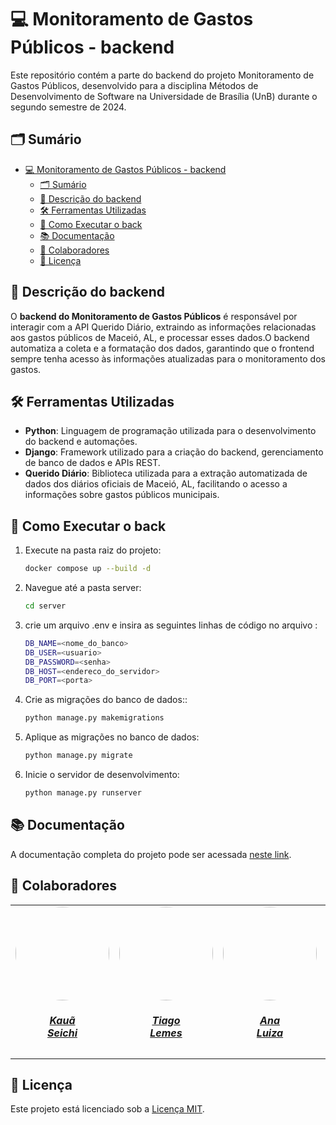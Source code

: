 # 💻 Monitoramento de Gastos Públicos - backend

Este repositório contém a parte do backend do projeto Monitoramento de Gastos Públicos, desenvolvido para a disciplina Métodos de Desenvolvimento de Software na Universidade de Brasília (UnB) durante o segundo semestre de 2024.

## 🗂️ Sumário

- [💻 Monitoramento de Gastos Públicos - backend](#-monitoramento-de-gastos-públicos---backend)
  - [🗂️ Sumário](#️-sumário)
  - [📜 Descrição do backend](#-descrição-do-backend)
  - [🛠️ Ferramentas Utilizadas](#️-ferramentas-utilizadas)
  - [🚀 Como Executar o back](#-como-executar-o-back)
  - [📚 Documentação](#-documentação)
  - [👥 Colaboradores](#-colaboradores)
  - [📍 Licença](#-licença)

## 📜 Descrição do backend

O **backend do Monitoramento de Gastos Públicos** é responsável por interagir com a API Querido Diário, extraindo as informações relacionadas aos gastos públicos de Maceió, AL, e processar esses dados.O backend automatiza a coleta e a formatação dos dados, garantindo que o frontend sempre tenha acesso às informações atualizadas para o monitoramento dos gastos.

## 🛠️ Ferramentas Utilizadas

- **Python**:  Linguagem de programação utilizada para o desenvolvimento do backend e automações.
- **Django**: Framework utilizado para a criação do backend, gerenciamento de banco de dados e APIs REST.
- **Querido Diário**: Biblioteca utilizada para a extração automatizada de dados dos diários oficiais de Maceió, AL, facilitando o acesso a informações sobre gastos públicos municipais.

## 🚀 Como Executar o back

1. Execute na pasta raiz do projeto:

    ```bash
    docker compose up --build -d
    ```

2. Navegue até a pasta server:
   
    ```bash
    cd server
    ```

3. crie um arquivo .env e insira as seguintes linhas de código no arquivo :

    ```bash
    DB_NAME=<nome_do_banco>
    DB_USER=<usuario>
    DB_PASSWORD=<senha>
    DB_HOST=<endereco_do_servidor>
    DB_PORT=<porta>
    ```

4. Crie as migrações do banco de dados::

    ```bash
    python manage.py makemigrations
    ```

5. Aplique as migrações no banco de dados:

    ```bash
    python manage.py migrate
    ```


6. Inicie o servidor de desenvolvimento:

    ```bash
    python manage.py runserver
    ```

## 📚 Documentação

A documentação completa do projeto pode ser acessada [neste link](https://unb-mds.github.io/2024-2-Squad06/).

## 👥 Colaboradores

<center>
<table style="margin-left: auto; margin-right: auto;">
    <tr>
        <td align="center">
            <a href="https://github.com/Neoprot">
                <img style="border-radius: 50%;" src="https://github.com/Neoprot.png" width="150px;"/>
                <h5 class="text-center">Kauã<br>Seichi</h5>
            </a>
        </td>
        <td align="center">
            <a href="https://github.com/TiagoTeixeira-2005">
                <img style="border-radius: 50%;" src="https://github.com/TiagoTeixeira-2005.png" width="150px;"/>
                <h5 class="text-center">Tiago<br>Lemes</h5>
            </a>
        </td>
        <td align="center">
            <a href="https://github.com/Ana-Luiza-SC">
                <img style="border-radius: 50%;" src="https://github.com/Ana-Luiza-SC.png" width="150px;"/>
                <h5 class="text-center">Ana<br>Luiza</h5>
            </a>
        </td>
        <td align="center">
            <a href="https://github.com/ArthurGuilher62">
                <img style="border-radius: 50%;" src="https://github.com/ArthurGuilher62.png" width="150px;"/>
                <h5 class="text-center">Arthur<br>Guilherme</h5>
            </a>
        </td>
        <td align="center">
            <a href="https://github.com/NayraNery127">
                <img style="border-radius: 50%;" src="https://github.com/NayraNery127.png" width="150px;"/>
                <h5 class="text-center">Nayra</h5>
            </a>
        </td>
         <td align="center">
            <a href="https://github.com/alvesingrid">
                <img style="border-radius: 50%;" src="https://github.com/alvesingrid.png" width="150px;"/>
                <h5 class="text-center">Ingrid<br>Alves</h5>
            </a>
        </td>
</table>
</center>

## 📍 Licença

Este projeto está licenciado sob a [Licença MIT](https://github.com/unb-mds/2024-2-Squad06/blob/main/LICENSE).
